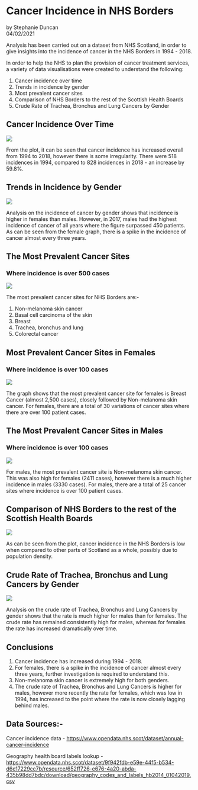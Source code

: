 # Cancer Incidence in NHS Borders </br>
by Stephanie Duncan </br>
04/02/2021

Analysis has been carried out on a dataset from NHS Scotland, in order to give insights into the incidence of cancer in the NHS Borders in 1994 - 2018. 

In order to help the NHS to plan the provision of cancer treatment services, a variety of data visualisations were created to understand the following:

1. Cancer incidence over time
2. Trends in incidence by gender 
3. Most prevalent cancer sites
4. Comparison of NHS Borders to the rest of the Scottish Health Boards
5. Crude Rate of Trachea, Bronchus and Lung Cancers by Gender

## Cancer Incidence Over Time
![](images/cancer_incidence_over_time.png)

From the plot, it can be seen that cancer incidence has increased overall from 1994 to 2018, however there is some irregularity. There were 518 incidences in 1994, compared to 828 incidences in 2018 - an increase by 59.8%.

## Trends in Incidence by Gender
![](images/trends_incidence.png)

Analysis on the incidence of cancer by gender shows that incidence is higher in females than males. However, in 2017, males had the highest incidence of cancer of all years where the figure surpassed 450 patients. As can be seen from the female graph, there is a spike in the incidence of cancer almost every three years. 

## The Most Prevalent Cancer Sites
### Where incidence is over 500 cases
![](images/over_500_cases.png)

The most prevalent cancer sites for NHS Borders are:-

1. Non-melanoma skin cancer
2. Basal cell carcinoma of the skin
3. Breast 
4. Trachea, bronchus and lung
5. Colorectal cancer


## Most Prevalent Cancer Sites in Females
### Where incidence is over 100 cases
![](images/females.png)

The graph shows that the most prevalent cancer site for females is Breast Cancer (almost 2,500 cases), closely followed by Non-melanoma skin cancer. For females, there are a total of 30 variations of cancer sites where there are over 100 patient cases.

## The Most Prevalent Cancer Sites in Males
### Where incidence is over 100 cases
![](images/males.png)

For males, the most prevalent cancer site is Non-melanoma skin cancer. This was also high for females (2411 cases), however there is a much higher incidence in males (3330 cases). For males, there are a total of 25 cancer sites where incidence is over 100 patient cases.

## Comparison of NHS Borders to the rest of the Scottish Health Boards
![](images/scotland.png)

As can be seen from the plot, cancer incidence in the NHS Borders is low when compared to other parts of Scotland as a whole, possibly due to population density.

## Crude Rate of Trachea, Bronchus and Lung Cancers by Gender
![](images/crude_rate_lung.png)

Analysis on the crude rate of Trachea, Bronchus and Lung Cancers by gender shows that the rate is much higher for males than for females. The crude rate has remained consistently high for males, whereas for females the rate has increased dramatically over time.

## Conclusions
1. Cancer incidence has increased during 1994 - 2018.
2. For females, there is a spike in the incidence of cancer almost every three years, further investigation is required to understand this. 
3. Non-melanoma skin cancer is extremely high for both genders.
4. The crude rate of Trachea, Bronchus and Lung Cancers is higher for males, however more recently the rate for females, which was low in 1994, has increased to the point where the rate is now closely lagging behind males.


## Data Sources:- 

Cancer incidence data - https://www.opendata.nhs.scot/dataset/annual-cancer-incidence

Geography health board labels lookup - https://www.opendata.nhs.scot/dataset/9f942fdb-e59e-44f5-b534-d6e17229cc7b/resource/652ff726-e676-4a20-abda-435b98dd7bdc/download/geography_codes_and_labels_hb2014_01042019.csv
